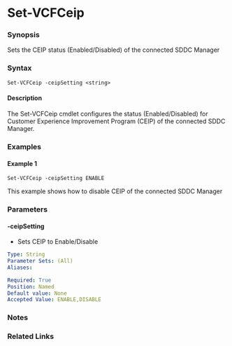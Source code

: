 # Set-VCFCeip

### Synopsis
Sets the CEIP status (Enabled/Disabled) of the connected SDDC Manager

### Syntax
```
Set-VCFCeip -ceipSetting <string>
```

#### Description
The Set-VCFCeip cmdlet configures the status (Enabled/Disabled) for Customer Experience Improvement
Program (CEIP) of the connected SDDC Manager.

### Examples
#### Example 1
```
Set-VCFCeip -ceipSetting ENABLE    
```
This example shows how to disable CEIP of the connected SDDC Manager

### Parameters

#### -ceipSetting
- Sets CEIP to Enable/Disable

```yaml
Type: String
Parameter Sets: (All)
Aliases:

Required: True
Position: Named
Default value: None
Accepted Value: ENABLE,DISABLE
```

### Notes

### Related Links

